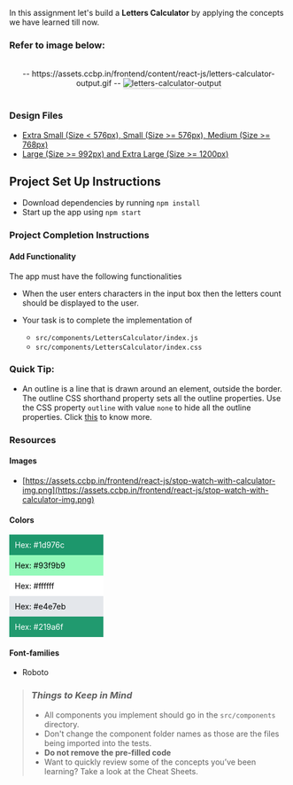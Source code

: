 In this assignment let's build a **Letters Calculator** by applying the concepts we have learned till now.

### Refer to image below:

<br/>
<div style="text-align: center;">
  -- https://assets.ccbp.in/frontend/content/react-js/letters-calculator-output.gif --

<img src="https://assets.ccbp.in/frontend/content/react-js/letters-calculator-output.gif" alt="letters-calculator-output" style="max-width:70%;box-shadow:0 2.8px 2.2px rgba(0, 0, 0, 0.12)">

</div>

<br/>

### Design Files

- [Extra Small (Size < 576px), Small (Size >= 576px), Medium (Size >= 768px)](https://assets.ccbp.in/frontend/content/react-js/letters-calculator-sm-output.png)
- [Large (Size >= 992px) and Extra Large (Size >= 1200px)](https://assets.ccbp.in/frontend/content/react-js/letters-calculator-lg-output.png)

## Project Set Up Instructions

- Download dependencies by running `npm install`
- Start up the app using `npm start`

### Project Completion Instructions

#### Add Functionality

The app must have the following functionalities

- When the user enters characters in the input box then the letters count should be displayed to the user.

- Your task is to complete the implementation of
  - `src/components/LettersCalculator/index.js`
  - `src/components/LettersCalculator/index.css`

### Quick Tip:

- An outline is a line that is drawn around an element, outside the border. The outline CSS shorthand property sets all the outline properties. Use the CSS property `outline` with value `none` to hide all the outline properties. Click <a href="https://www.w3schools.com/css/css_outline.asp" target="_blank">this</a> to know more.

### Resources

#### Images

- [https://assets.ccbp.in/frontend/react-js/stop-watch-with-calculator-img.png](https://assets.ccbp.in/frontend/react-js/stop-watch-with-calculator-img.png)

#### Colors

<div style="background-color: #1d976c; width: 150px; padding: 10px; color: white">Hex: #1d976c</div>
<div style="background-color: #93f9b9; width: 150px; padding: 10px; color: black">Hex: #93f9b9</div>
<div style="background-color: #ffffff; width: 150px; padding: 10px; color: black">Hex: #ffffff</div>
<div style="background-color: #e4e7eb; width: 150px; padding: 10px; color: black">Hex: #e4e7eb</div>
<div style="background-color: #219a6f; width: 150px; padding: 10px; color: white">Hex: #219a6f</div>

#### Font-families

  - Roboto


> ### _Things to Keep in Mind_
>
> - All components you implement should go in the `src/components` directory.
> - Don't change the component folder names as those are the files being
>   imported into the tests.
> - **Do not remove the pre-filled code**
> - Want to quickly review some of the concepts you’ve been learning? Take a
>   look at the Cheat Sheets.
